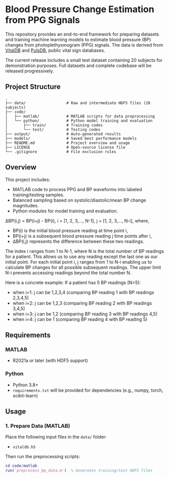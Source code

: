 # Blood Pressure Change Estimation from PPG Signals

This repository provides an end-to-end framework for preparing datasets and training machine learning models to estimate blood pressure (BP) changes from photoplethysmogram (PPG) signals. The data is derived from [VitalDB](https://vitaldb.net/) and [PulsDB](https://doi.org/10.3389/fdgth.2022.1090854), public vital sign databases.

The current release includes a small test dataset containing 20 subjects for demonstration purposes. Full datasets and complete codebase will be released progressively.

##  Project Structure
```
.
├── data/                  # Raw and intermediate HDF5 files (20 subjects)
├── code/
│   ├── matlab/            # MATLAB scripts for data preprocessing
│   └── python/            # Python model training and evaluation
│       ├── train/         # Training codes
│       └── test/          # Testing codes
├── output/                # Auto-generated results
├── models/                # Saved best performance models
├── README.md              # Project overview and usage
├── LICENSE                # Open-source license file
└── .gitignore             # File exclusion rules
```
##  Overview

This project includes:

- MATLAB code to process PPG and BP waveforms into labeled training/testing samples.
- Balanced sampling based on systolic/diastolic/mean BP change magnitudes.
- Python modules for model training and evaluation.

ΔBP(i,j) = BP(i+j) - BP(i), i = [1, 2, 3,…, N-1], j = [1, 2, 3,…, N-i],
where,
- BP(i) is the initial blood pressure reading at time point i,
- BP(i+j) is a subsequent blood pressure reading j time points after i,
- ΔBP(i,j) represents the difference between these two readings.

The index i ranges from 1 to N-1, where N is the total number of BP readings for a patient.
This allows us to use any reading except the last one as our initial point. For each initial point i, j ranges from 1 to N-i enabling us to calculate BP changes for all possible subsequent readings. The upper limit N-i prevents accessing readings beyond the total number N.

Here is a concrete example: If a patient has 5 BP readings (N=5):
- when i=1: j can be 1,2,3,4 (comparing BP reading 1 with BP readings 2,3,4,5)
- when i=2: j can be 1,2,3 (comparing BP reading 2 with BP readings 3,4,5)
- when i=3: j can be 1,2 (comparing BP reading 3 with BP readings 4,5)
- when i=4: j can be 1 (comparing BP reading 4 with BP reading 5)

##  Requirements

### MATLAB
- R2021a or later (with HDF5 support)

### Python
- Python 3.8+
- `requirements.txt` will be provided for dependencies (e.g., numpy, torch, scikit-learn)

##  Usage

### 1. Prepare Data (MATLAB)
Place the following input files in the `data/` folder:
- `vitaldb.h5`
<!-- - `trn_ppgfea.h5` -->

Then run the preprocessing scripts:

```matlab
cd code/matlab
run('preprocess_bp_data.m')  % Generates training/test HDF5 files